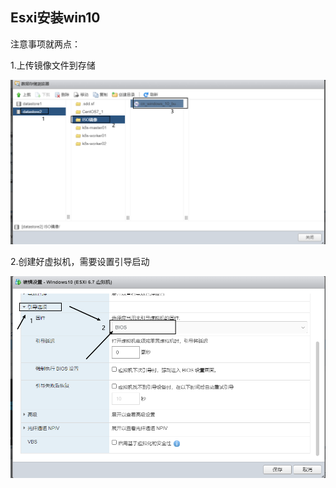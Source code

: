 ## Esxi安装win10



注意事项就两点：

1.上传镜像文件到存储

![image-20240804155530802](https://raw.githubusercontent.com/joshzhong66/Pibced/main/blog-images/2024/08/04/da1aa989f231c9d89fdd84f036eec553-image-20240804155530802-23c458.png)



2.创建好虚拟机，需要设置引导启动

![image-20240804155422364](https://raw.githubusercontent.com/joshzhong66/Pibced/main/blog-images/2024/08/04/c39cde1cff54dad804aafd4dd45b1a06-image-20240804155422364-287977.png)